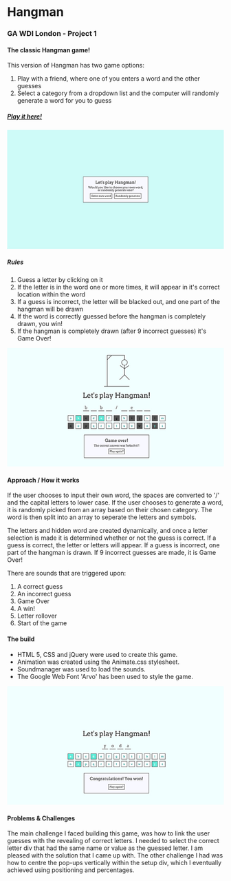# Hangman

### GA WDI London - Project 1

#### The classic Hangman game!

This version of Hangman has two game options:

1. Play with a friend, where one of you enters a word and the other guesses 
2. Select a category from a dropdown list and the computer will randomly generate a word for you to guess

##### [Play it here!](https://hangman-wdi-one.herokuapp.com/ "Here!")


![](./images/Hangman1.jpg)


##### Rules

1. Guess a letter by clicking on it
2. If the letter is in the word one or more times, it will appear in it's correct location within the word
3. If a guess is incorrect, the letter will be blacked out, and one part of the hangman will be drawn
4. If the word is correctly guessed before the hangman is completely drawn, you win! 
5. If the hangman is completely drawn (after 9 incorrect guesses) it's Game Over!

![](./images/Hangman2.jpg)

#### Approach / How it works

If the user chooses to input their own word, the spaces are converted to '/' and the capital letters to lower case. If the user chooses to generate  a word, it is randomly picked from an array based on their chosen category. The word is then split into an array to seperate the letters and symbols.

The letters and hidden word are created dynamically, and once a letter selection is made it is determined whether or not the guess is correct. If a guess is correct, the letter or letters will appear. If a guess is incorrect, one part of the hangman is drawn. If 9 incorrect guesses are made, it is Game Over!

There are sounds that are triggered upon:

1. A correct guess
2. An incorrect guess
3. Game Over
4. A win!
5. Letter rollover
6. Start of the game

#### The build

* HTML 5, CSS and jQuery were used to create this game. 
* Animation was created using the Animate.css stylesheet. 
* Soundmanager was used to load the sounds. 
* The Google Web Font 'Arvo' has been used to style the game.

![](./images/Hangman3.jpg)


#### Problems & Challenges

The main challenge I faced building this game, was how to link the user guesses with the revealing of correct letters. I needed to select the correct letter div that had the same name or value as the guessed letter. I am pleased with the solution that I came up with. The other challenge I had was how to centre the pop-ups vertically within the setup div, which I eventually achieved using positioning and percentages. 









